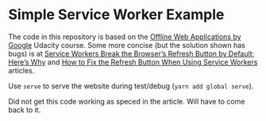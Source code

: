 # Simple Service Worker Example

The code in this repository is based on the
[Offline Web Applications by Google](https://www.udacity.com/course/offline-web-applications--ud899)
Udacity course.
Some more concise (but the solution shown has bugs) is at
[Service Workers Break the Browser’s Refresh Button by Default; Here’s Why](https://redfin.engineering/service-workers-break-the-browsers-refresh-button-by-default-here-s-why-56f9417694)
and
[How to Fix the Refresh Button When Using Service Workers](https://redfin.engineering/how-to-fix-the-refresh-button-when-using-service-workers-a8e27af6df68)
articles.

Use `serve` to serve the website during test/debug
(`yarn add global serve`).

Did not get this code working as speced in the article.
Will have to come back to it.

